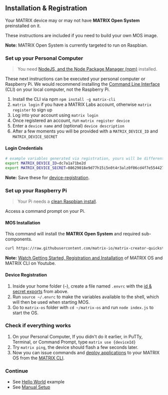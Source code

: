 
## Installation & Registration

Your MATRIX device may or may not have **MATRIX Open System** preinstalled on it. 

These instructions are included if you need to build your own MOS image.

**Note:** MATRIX Open System is currently targeted to run on Raspbian. 

### Set up your Personal Computer

> You need [NodeJS, and the Node Package Manager (npm)](https://nodejs.org/en/download/) installed.

These next instructions can be executed your personal computer or Raspberry Pi. We would recommend installing the [Command Line Interface](../overview/cli) (CLI) on your local computer, not the Raspberry Pi.

1. Install the CLI via npm `npm install -g matrix-cli`
1. `matrix login` if you have a MATRIX Labs account, otherwise `matrix register` to sign up
1. Log into your account using `matrix login`
1. Once registered an account, run `matrix register device`
1. Enter a `device name` and (optional) `device description`
1. After a few moments you will be provided with a `MATRIX_DEVICE_ID` and `MATRIX_DEVICE_SECRET`

#### Login Credentials

```bash
# example variables generated via registration, yours will be different
export MATRIX_DEVICE_ID=dc7a1a71be2d
export MATRIX_DEVICE_SECRET=08629018e9d77h15i5n0t4r3alz0f06cd4f7e5544272b
```

**Note:** Save these for [device-registration](#device-registration).

### Set up your Raspberry Pi

> Your Pi needs a [clean Raspbian install](https://www.raspberrypi.org/downloads/raspbian/).

Access a command prompt on your Pi. 

#### MOS Installation

This command will install the **MATRIX Open System** and required sub-components.

```bash
curl https://raw.githubusercontent.com/matrix-io/matrix-creator-quickstart/master/install.sh | sh
```

**Note:** [Watch Getting Started, Registration and Installation](https://www.youtube.com/watch?v=ckDD6HEjfAY) of MATRIX OS and MATRIX CLI on Youtube.

#### Device Registration

1. Inside your home folder (`~`), create a file named `.envrc` with the [id & secret exports](/#login-credentials) from above.
1. Run `source ~/.envrc` to make the variables available to the shell, which will then be used when starting MOS.
1. Go to `matrix-os` folder with `cd ~/matrix-os` and run `node index.js` to start the OS.

### Check if everything works

1. On your Personal Computer, If you didn't do it earlier, in PuTTy, Terminal, or Command Prompt, type `matrix use {deviceId}`
1. Try `matrix ping`, the device should flash a few seconds later.
1. Now you can issue commands and [deploy applications](../overview/cli/#deploy) to your MATRIX OS from the [MATRIX CLI](CLI/overview.md).

### Continue

* See [Hello World](../overview/hello-world) example
* See [Manual Setup](../overview/manual-setup)